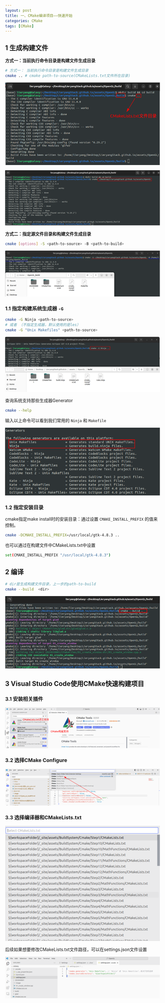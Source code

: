 ```yaml
---
layout: post
title: 一、CMake编译项目——快速开始
categories: CMake
tags: [CMake]
---
```


## 1 生成构建文件

**方式一：当前执行命令目录是构建文件生成目录**

```sh
# 方式一： 当前执行命令目录是构建文件生成目录
cmake .. # cmake path-to-source(CMakeLists.txt文件所在目录)
```

![alt text](/assets/BuildSystem/Cmake/StageTwo/202401301/image.png)

![alt text](/assets/BuildSystem/Cmake/StageTwo/202401301/image-1.png)

**方式二：指定源文件目录和构建文件生成目录**

```sh
cmake [options] -S <path-to-source> -B <path-to-build>
```

![alt text](/assets/BuildSystem/Cmake/StageTwo/202401301/image-2.png)

### 1.1 指定构建系统生成器 `-G`

```sh
cmake -G Ninja <path-to-source>
# 或者 （不指定生成器，默认使用的是les）
cmake -G "Unix Makefiles" <path-to-source>
```

![alt text](/assets/BuildSystem/Cmake/StageTwo/202401301/image-5.png)

查询系统支持那些生成器Generator

```sh
cmake --help 
```

输入以上命令可以看到我们常用的 `Ninja` 和 `Makefile`

![alt text](/assets/BuildSystem/Cmake/StageTwo/202401301/image-4.png)

### 1.2 指定安装目录

cmake指定make install时的安装目录：通过设置 `CMAKE_INSTALL_PREFIX` 的值来控制。

```sh
cmake -DCMAKE_INSTALL_PREFIX=/usr/local/gtk-4.8.3 ..
```

也可以通过在构建文件中CMakeLists.txt中设置

```sh
set(CMAKE_INSTALL_PREFIX "/usr/local/gtk-4.8.3")
```

## 2 编译

```sh
# dir是生成构建文件目录，上一步的path-to-build
cmake --build  <dir> 
```

![alt text](/assets/BuildSystem/Cmake/StageTwo/202401301/image-3.png)

## 3 Visual Studio Code使用CMake快速构建项目

### 3.1 安装相关插件

![alt text](/assets/BuildSystem/Cmake/StageTwo/202401301/image-6.png)

### 3.2 选择CMake Configure

![alt text](/assets/BuildSystem/Cmake/StageTwo/202401301/image-7.png)

### 3.3 选择编译器和CMakeLists.txt
![alt text](/assets/BuildSystem/Cmake/StageTwo/202401301/image-8.png)

后续如果想要修改CMakeLists.txt文件路径，可以在settings.json文件设置

![alt text](/assets/BuildSystem/Cmake/StageTwo/202401301/image-9.png)